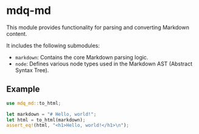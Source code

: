 # mdq-md

This module provides functionality for parsing and converting Markdown content.

It includes the following submodules:
- `markdown`: Contains the core Markdown parsing logic.
- `node`: Defines various node types used in the Markdown AST (Abstract Syntax Tree).

## Example

```rust
use mdq_md::to_html;

let markdown = "# Hello, world!";
let html = to_html(markdown);
assert_eq!(html, "<h1>Hello, world!</h1>\n");
```

